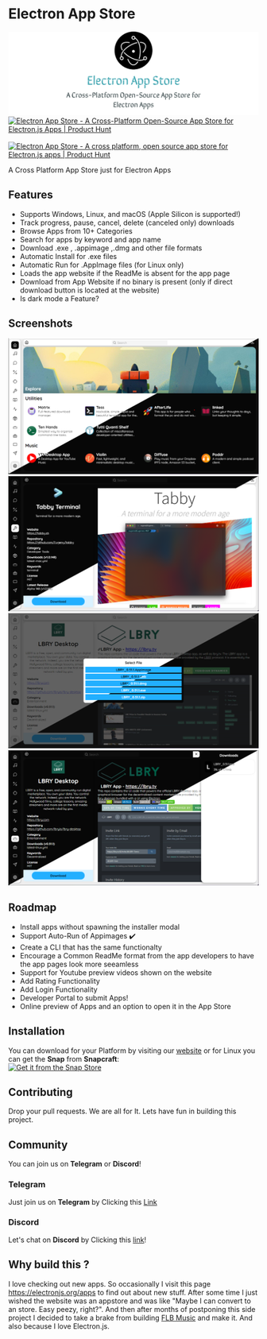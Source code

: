 # Electron App Store
<img src="screenshots/repo-card.jpg" alt="Repo Card"/>
<a href="https://www.producthunt.com/posts/electron-app-store?utm_source=badge-review&utm_medium=badge&utm_souce=badge-electron-app-store#discussion-body" target="_blank"><img src="https://api.producthunt.com/widgets/embed-image/v1/review.svg?post_id=316563&theme=dark" alt="Electron App Store - A Cross-Platform Open-Source App Store for Electron.js Apps | Product Hunt" style="width: 250px; height: 54px;" width="250" height="54" /></a>
&nbsp;&nbsp;&nbsp;
<a href="https://www.producthunt.com/posts/electron-app-store?utm_source=badge-featured&utm_medium=badge&utm_souce=badge-electron-app-store" target="_blank"><img src="https://api.producthunt.com/widgets/embed-image/v1/featured.svg?post_id=316563&theme=dark" alt="Electron App Store - A cross platform, open source app store for Electron.js apps | Product Hunt" style="width: 250px; height: 54px;" width="250" height="54" /></a>

A Cross Platform App Store just for Electron Apps
## Features
- Supports Windows, Linux, and macOS (Apple Silicon is supported!)
- Track progress, pause, cancel, delete (canceled only) downloads
- Browse Apps from 10+  Categories
- Search for apps by keyword and app name
- Download .exe , .appimage ,.dmg and other file formats
- Automatic Install for .exe files
- Automatic Run for .AppImage files (for Linux only)
- Loads the app website if the ReadMe is absent for the app page
- Download from App Website if no binary is present (only if direct download button is located at the website)
- Is dark mode a Feature?

  
## Screenshots
![Explore Page](https://github.com/Electron-Store/electron-app-store/blob/main/screenshots/Explore.png?raw=true)
![App Page](https://github.com/Electron-Store/electron-app-store/blob/main/screenshots/app.png?raw=true)
![Download Options](https://github.com/Electron-Store/electron-app-store/blob/main/screenshots/modal.png?raw=true)
![Download Manager](https://github.com/Electron-Store/electron-app-store/blob/main/screenshots/dl.png?raw=true)

## Roadmap
- Install apps without spawning the installer modal
- Support Auto-Run of Appimages ✔️
- Create a CLI that has the same functionalty
- Encourage a Common ReadMe format from the app developers to have the app pages look more seeamless
- Support for Youtube preview videos shown on the website
- Add Rating Functionality
- Add Login Functionality
- Developer Portal to submit Apps!
- Online preview of Apps and an option to open it in the App Store

## Installation
You can download for your Platform by visiting our [website](https://electron-app-store.ml) or for Linux you can get the **Snap** from **Snapcraft**:  
[![Get it from the Snap Store](https://snapcraft.io/static/images/badges/en/snap-store-black.svg)](https://snapcraft.io/electron-store)

## Contributing

Drop your pull requests. We are all for It. Lets have fun in building this project. 

## Community
You can join us on **Telegram** or **Discord**!

### Telegram
Just join us on **Telegram** by Clicking this [Link](https://t.me/joinchat/nQ4nckbe-dM3ZDVk)

### Discord
Let's chat on **Discord** by Clicking this [link](https://discord.gg/Hdgcqq9C)!
## Why build this ?
I love checking out new apps. So occasionally I visit  this page https://electronjs.org/apps to find out about new stuff.
After some time I just wished the website was an appstore and was like "Maybe I can convert to an store. Easy peezy, right?".
And then after months of postponing this side project I decided to take a brake from building [FLB Music](https://github.com/Patrick-web/FLB-Music-Player-Official) and make it. And also because I love Electron.js.
